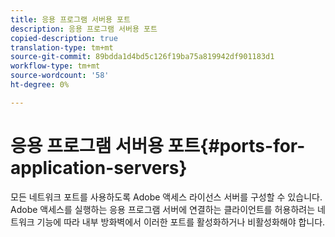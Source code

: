 ```yaml
---
title: 응용 프로그램 서버용 포트
description: 응용 프로그램 서버용 포트
copied-description: true
translation-type: tm+mt
source-git-commit: 89bdda1d4bd5c126f19ba75a819942df901183d1
workflow-type: tm+mt
source-wordcount: '58'
ht-degree: 0%

---
```



# 응용 프로그램 서버용 포트{#ports-for-application-servers}

모든 네트워크 포트를 사용하도록 Adobe 액세스 라이선스 서버를 구성할 수 있습니다. Adobe 액세스를 실행하는 응용 프로그램 서버에 연결하는 클라이언트를 허용하려는 네트워크 기능에 따라 내부 방화벽에서 이러한 포트를 활성화하거나 비활성화해야 합니다.
